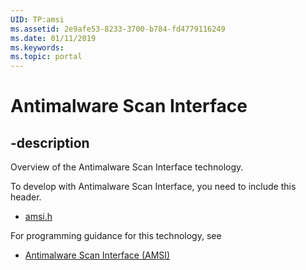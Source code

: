 ```yaml
---
UID: TP:amsi
ms.assetid: 2e9afe53-8233-3700-b784-fd4779116249
ms.date: 01/11/2019
ms.keywords: 
ms.topic: portal
---
```


# Antimalware Scan Interface

## -description

Overview of the Antimalware Scan Interface technology.

To develop with Antimalware Scan Interface, you need to include this header.

 * [amsi.h](../amsi/index.md)

For programming guidance for this technology, see

* [Antimalware Scan Interface (AMSI)](/windows/desktop/AMSI/antimalware-scan-interface-portal)
